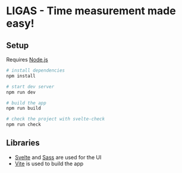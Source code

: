 # LIGAS - Time measurement made easy!

## Setup

Requires [Node.js](https://nodejs.org/)

```bash
# install dependencies
npm install

# start dev server
npm run dev

# build the app
npm run build

# check the project with svelte-check
npm run check
```

## Libraries

- [Svelte](https://svelte.dev/) and [Sass](https://sass-lang.com/) are used for the UI
- [Vite](https://vitejs.dev/) is used to build the app
